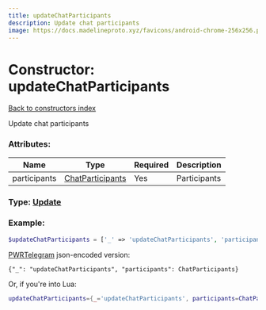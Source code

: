 ```yaml
---
title: updateChatParticipants
description: Update chat participants
image: https://docs.madelineproto.xyz/favicons/android-chrome-256x256.png
---
```

# Constructor: updateChatParticipants  
[Back to constructors index](index.md)



Update chat participants

### Attributes:

| Name     |    Type       | Required | Description |
|----------|---------------|----------|-------------|
|participants|[ChatParticipants](../types/ChatParticipants.md) | Yes|Participants|



### Type: [Update](../types/Update.md)


### Example:

```php
$updateChatParticipants = ['_' => 'updateChatParticipants', 'participants' => ChatParticipants];
```  

[PWRTelegram](https://pwrtelegram.xyz) json-encoded version:

```
{"_": "updateChatParticipants", "participants": ChatParticipants}
```


Or, if you're into Lua:

```lua
updateChatParticipants={_='updateChatParticipants', participants=ChatParticipants}

```


